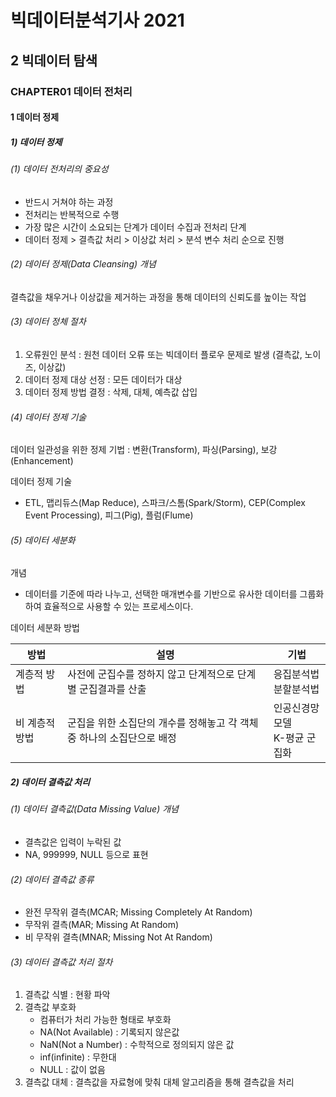 # 빅데이터분석기사 2021

## 2 빅데이터 탐색

### CHAPTER01 데이터 전처리

#### 1 데이터 정제

##### 1) 데이터 정제

###### (1) 데이터 전처리의 중요성

- 반드시 거쳐야 하는 과정
- 전처리는 반복적으로 수행
- 가장 많은 시간이 소요되는 단계가 데이터 수집과 전처리 단계
- 데이터 정제 > 결측값 처리 > 이상값 처리 > 분석 변수 처리 순으로 진행



###### (2) 데이터 정제(Data Cleansing) 개념

결측값을 채우거나 이상값을 제거하는 과정을 통해 데이터의 신뢰도를 높이는 작업



###### (3) 데이터 정체 절차

1. 오류원인 분석 : 원천 데이터 오류 또는 빅데이터 플로우 문제로 발생 (결측값, 노이즈, 이상값)
2. 데이터 정제 대상 선정 : 모든 데이터가 대상
3. 데이터 정제 방법 결정 : 삭제, 대체, 예측값 삽입



###### (4) 데이터 정제 기술

데이터 일관성을 위한 정제 기법 : 변환(Transform), 파싱(Parsing), 보강(Enhancement)

데이터 정제 기술

- ETL, 맵리듀스(Map Reduce), 스파크/스톰(Spark/Storm), CEP(Complex Event Processing), 피그(Pig), 플럼(Flume)



###### (5) 데이터 세분화

개념

- 데이터를 기준에 따라 나누고, 선택한 매개변수를 기반으로 유사한 데이터를 그룹화하여 효율적으로 사용할 수 있는 프로세스이다.

데이터 세분화 방법

| 방법           | 설명                                                         | 기법                             |
| -------------- | ------------------------------------------------------------ | -------------------------------- |
| 계층적 방법    | 사전에 군집수를 정하지 않고 단계적으로 단계별 군집결과를 산출 | 응집분석법<br>분할분석법         |
| 비 계층적 방법 | 군집을 위한 소집단의 개수를 정해놓고 각 객체 중 하나의 소집단으로 배정 | 인공신경망 모델<br>K-평균 군집화 |



##### 2) 데이터 결측값 처리

###### (1) 데이터 결측값(Data Missing Value) 개념

- 결측값은 입력이 누락된 값
- NA, 999999, NULL 등으로 표현



###### (2) 데이터 결측값 종류

- 완전 무작위 결측(MCAR; Missing Completely At Random)
- 무작위 결측(MAR; Missing At Random)
- 비 무작위 결측(MNAR; Missing Not At Random)

###### (3) 데이터 결측값 처리 절차

1. 결측값 식별 : 현황 파악
2. 결측값 부호화
   - 컴퓨터가 처리 가능한 형태로 부호화
   - NA(Not Available) : 기록되지 않은값
   - NaN(Not a Number) : 수학적으로 정의되지 않은 값
   - inf(infinite) : 무한대
   - NULL : 값이 없음
3. 결측값 대체 : 결측값을 자료형에 맞춰 대체 알고리즘을 통해 결측값을 처리

